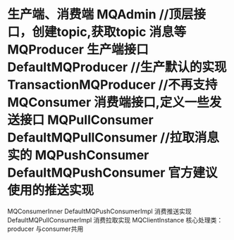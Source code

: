 **生产端、消费端**
MQAdmin //顶层接口，创建topic,获取topic 消息等
    MQProducer 生产端接口
        DefaultMQProducer  //生产默认的实现
        TransactionMQProducer //不再支持
    MQConsumer 消费端接口,定义一些发送接口
        MQPullConsumer
            DefaultMQPullConsumer //拉取消息实的
        MQPushConsumer
            DefaultMQPushConsumer 官方建议使用的推送实现
=====================================================
MQConsumerInner
    DefaultMQPushConsumerImpl 消费推送实现
    DefaultMQPullConsumerImpl 消费拉取实现
MQClientInstance 核心处理类：producer 与consumer共用
